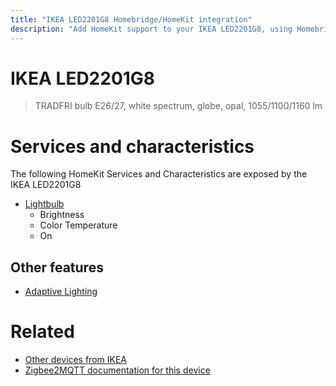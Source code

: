```yaml
---
title: "IKEA LED2201G8 Homebridge/HomeKit integration"
description: "Add HomeKit support to your IKEA LED2201G8, using Homebridge, Zigbee2MQTT and homebridge-z2m."
---
```

<!---
This file has been GENERATED using src/docgen/docgen.ts
DO NOT EDIT THIS FILE MANUALLY!
-->
# IKEA LED2201G8
> TRADFRI bulb E26/27, white spectrum, globe, opal, 1055/1100/1160 lm


# Services and characteristics
The following HomeKit Services and Characteristics are exposed by
the IKEA LED2201G8

* [Lightbulb](../../light.md)
  * Brightness
  * Color Temperature
  * On

## Other features
* [Adaptive Lighting](../../light.md)

# Related
* [Other devices from IKEA](../index.md#ikea)
* [Zigbee2MQTT documentation for this device](https://www.zigbee2mqtt.io/devices/LED2201G8.html)